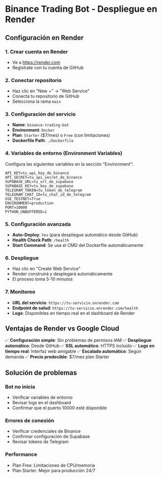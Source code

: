 # Binance Trading Bot - Despliegue en Render

## Configuración en Render

### 1. Crear cuenta en Render
- Ve a https://render.com
- Regístrate con tu cuenta de GitHub

### 2. Conectar repositorio
- Haz clic en "New +" → "Web Service"
- Conecta tu repositorio de GitHub
- Selecciona la rama `main`

### 3. Configuración del servicio
- **Name**: `binance-trading-bot`
- **Environment**: `Docker`
- **Plan**: `Starter` ($7/mes) o `Free` (con limitaciones)
- **Dockerfile Path**: `./Dockerfile`

### 4. Variables de entorno (Environment Variables)
Configura las siguientes variables en la sección "Environment":

```
API_KEY=tu_api_key_de_binance
API_SECRET=tu_api_secret_de_binance
SUPABASE_URL=tu_url_de_supabase
SUPABASE_KEY=tu_key_de_supabase
TELEGRAM_TOKEN=tu_token_de_telegram
TELEGRAM_CHAT_ID=tu_chat_id_de_telegram
USE_TESTNET=True
ENVIRONMENT=production
PORT=10000
PYTHON_UNBUFFERED=1
```

### 5. Configuración avanzada
- **Auto-Deploy**: `Yes` (para despliegue automático desde GitHub)
- **Health Check Path**: `/health`
- **Start Command**: Se usa el CMD del Dockerfile automáticamente

### 6. Despliegue
- Haz clic en "Create Web Service"
- Render construirá y desplegará automáticamente
- El proceso toma 5-10 minutos

### 7. Monitoreo
- **URL del servicio**: `https://tu-servicio.onrender.com`
- **Endpoint de salud**: `https://tu-servicio.onrender.com/health`
- **Logs**: Disponibles en tiempo real en el dashboard de Render

## Ventajas de Render vs Google Cloud

✅ **Configuración simple**: Sin problemas de permisos IAM
✅ **Despliegue automático**: Desde GitHub
✅ **SSL automático**: HTTPS incluido
✅ **Logs en tiempo real**: Interfaz web amigable
✅ **Escalado automático**: Según demanda
✅ **Precio predecible**: $7/mes plan Starter

## Solución de problemas

### Bot no inicia
- Verificar variables de entorno
- Revisar logs en el dashboard
- Confirmar que el puerto 10000 esté disponible

### Errores de conexión
- Verificar credenciales de Binance
- Confirmar configuración de Supabase
- Revisar tokens de Telegram

### Performance
- Plan Free: Limitaciones de CPU/memoria
- Plan Starter: Mejor para producción 24/7
